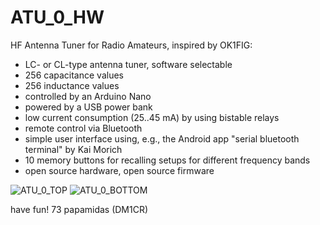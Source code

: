 # ATU_0_HW

HF Antenna Tuner for Radio Amateurs, inspired by OK1FIG:

- LC- or CL-type antenna tuner, software selectable
- 256 capacitance values
- 256 inductance values
- controlled by an Arduino Nano
- powered by a USB power bank
- low current consumption (25..45 mA) by using bistable relays
- remote control via Bluetooth
- simple user interface using, e.g., the Android app "serial bluetooth terminal" by Kai Morich
- 10 memory buttons for recalling setups for different frequency bands
- open source hardware, open source firmware

![ATU_0_TOP](https://github.com/papamidas/ATU_0_HW/blob/master/20191103_131727.jpg "TOP")
![ATU_0_BOTTOM](https://github.com/papamidas/ATU_0_HW/blob/master/20191103_131837.jpg "BOTTOM")

have fun!
73
papamidas (DM1CR)
